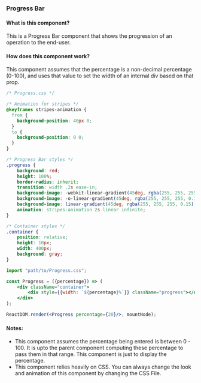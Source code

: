 ### Progress Bar

#### What is this component?
This is a Progress Bar component that shows the progression of an operation to the end-user.

#### How does this component work?
This component assumes that the percentage is a non-decimal percentage (0-100), and uses that value to set the width of an internal div based on that prop.

```css
/* Progress.css */

/* Animation for stripes */
@keyframes stripes-animation {
  from {
    background-position: 40px 0;
  }
  to {
    background-position: 0 0;
  }
}

/* Progress Bar styles */
.progress {
    background: red;
    height: 100%;
    border-radius: inherit;
    transition: width .2s ease-in;
    background-image: -webkit-linear-gradient(45deg, rgba(255, 255, 255, 0.15) 25%, transparent 25%, transparent 50%, rgba(255, 255, 255, 0.15) 50%, rgba(255, 255, 255, 0.15) 75%, transparent 75%, transparent);
    background-image: -o-linear-gradient(45deg, rgba(255, 255, 255, 0.15) 25%, transparent 25%, transparent 50%, rgba(255, 255, 255, 0.15) 50%, rgba(255, 255, 255, 0.15) 75%, transparent 75%, transparent);
    background-image: linear-gradient(45deg, rgba(255, 255, 255, 0.15) 25%, transparent 25%, transparent 50%, rgba(255, 255, 255, 0.15) 50%, rgba(255, 255, 255, 0.15) 75%, transparent 75%, transparent);
    animation: stripes-animation 2s linear infinite;
}

/* Container styles */
.container {
    position: relative;
    height: 10px;
    width: 400px;
    background: gray;
}
```

```jsx
import "path/to/Progress.css";

const Progress = ({percentage}) => (
    <div className="container">
        <div style={{width: `${percentage}%`}} className="progress"></div>
    </div>
);
```

```jsx
ReactDOM.render(<Progress percentage={20}/>, mountNode);
```

<!-- OPTIONAL -->
#### Notes:
* This component assumes the percentage being entered is between 0 - 100. It is upto the parent component computing these percentage to pass them in that range. This component is just to display the percentage.
* This component relies heavily on CSS. You can always change the look and animation of this component by changing the CSS File.

<!-- tags: (separate each by a comma) -->

<!-- expertise: (0,1,2,3) -->
<!-- Expertise levels (pick only one, no parentheses):
  0: beginner
  1: intermediate
  2: advanced
  3: expert
-->